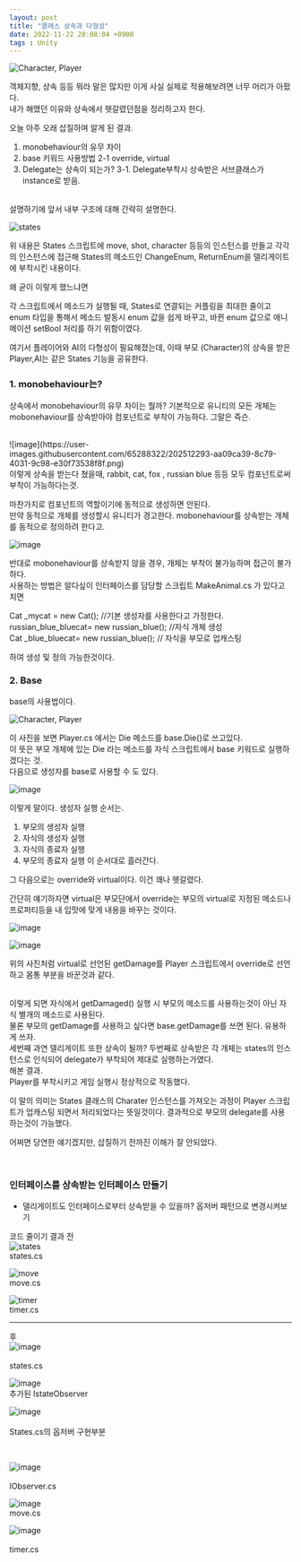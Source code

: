 ```yaml
---
layout: post
title: "클래스 상속과 다형성"
date: 2022-11-22 20:08:04 +0900
tags : Unity
---
```


![Character, Player](https://user-images.githubusercontent.com/65288322/202504527-e07daa39-32dc-4b3d-8dc1-d9a276bcb1c3.png)

객체지향, 상속 등등 뭐라 말은 많지만 이게 사실 실제로 적용해보려면 너무 머리가 아팠다.<br>
내가 해맸던 이유와 상속에서 헷갈렸던점을 정리하고자 한다.<br>

오늘 아주 오래 삽질하며 알게 된 결과.<br>

1. monobehaviour의 유무 차이
1. base 키워드 사용방법
   2-1 override, virtual
1. Delegate는 상속이 되는가?
   3-1. Delegate부착시 상속받은 서브클래스가 instance로 받음.

<br>
설명하기에 앞서 내부 구조에 대해 간략히 설명한다.

![states](https://user-images.githubusercontent.com/65288322/202505775-547a33b6-be06-4da2-a7fa-c192bbe45f96.png)

위 내용은 States 스크립트에 move, shot, character 등등의 인스턴스를 만들고 각각의 인스턴스에 접근해 States의 메소드인 ChangeEnum, ReturnEnum을 델리게이트에 부착시킨 내용이다.<br>

왜 굳이 이렇게 했느냐면
<br>

각 스크립트에서 메소드가 실행될 때, States로 연결되는 커플링을 최대한 줄이고 enum 타입을 통해서 메소드 발동시 enum 값을 쉽게 바꾸고, 바뀐 enum 값으로 애니메이션 setBool 처리를 하기 위함이였다.

여기서 플레이어와 AI의 다형성이 필요해졌는데, 이때 부모 (Character)의 상속을 받은 Player,AI는 같은 States 기능을 공유한다.
<br>

### 1. monobehaviour는?<br>
상속에서 monobehaviour의 유무 차이는 뭘까?
기본적으로 유니티의 모든 개체는 mobonehaviour를 상속받아야 컴포넌트로 부착이 가능하다.
그말은 즉슨.

<br>
![image](https://user-images.githubusercontent.com/65288322/202512293-aa09ca39-8c79-4031-9c98-e30f73538f8f.png)
<br>
이렇게 상속을 받는다 쳤을때,  rabbit, cat, fox , russian blue 등등 모두 컴포넌트로써 부착이 가능하다는것.


<br>

마찬가지로 컴포넌트의 역할이기에 동적으로 생성하면 안된다.<br>
만약 동적으로 개체를 생성할시 유니티가 경고한다. mobonehaviour를 상속받는 개체를 동적으로 정의하려 한다고.

![image](https://user-images.githubusercontent.com/65288322/202512317-98c543ae-7628-4bb9-82af-f33b48e28fd0.png)


반대로 mobonehaviour를 상속받지 않을 경우, 개체는 부착이 불가능하며 접근이 불가하다.<br>
사용하는 방법은 알다싶이 인터페이스를 담당할 스크립트 MakeAnimal.cs 가 있다고 치면

Cat _mycat = new Cat();   //기본 생성자를 사용한다고 가정한다.<br>
russian_blue_bluecat= new russian_blue(); //자식 개체 생성<br>
Cat _blue_bluecat= new russian_blue(); // 자식을 부모로 업캐스팅<br>

하여 생성 및 정의 가능한것이다.

### 2. Base<br>
base의 사용법이다.

![Character, Player](https://user-images.githubusercontent.com/65288322/202504527-e07daa39-32dc-4b3d-8dc1-d9a276bcb1c3.png)

이 사진을 보면 Player.cs 에서는 Die 메소드를 base.Die()로 쓰고있다.<br>
이 뜻은 부모 개체에 있는 Die 라는 메소드를 자식 스크립트에서 base 키워드로 실행하겠다는 것.<br>
다음으로 생성자를 base로 사용할 수 도 있다.<br>


![image](https://user-images.githubusercontent.com/65288322/202511317-580b94e8-8857-4155-94ea-a560920d05af.png)


이렇게 말이다.
생성자 실행 순서는.
1. 부모의 생성자 실행
3. 자식의 생성자 실행
4. 자식의 종료자 실행
5. 부모의 종료자 실행
이 순서대로 흘러간다.

그 다음으로는 override와 virtual이다.
이건 꽤나 헷갈렸다.

간단히 얘기하자면 virtual은 부모단에서 override는 부모의 virtual로 지정된 메소드나 프로퍼티등을 내 입맛에 맞게 내용을 바꾸는 것이다.

![image](https://user-images.githubusercontent.com/65288322/202512835-e21010d4-79ec-47b3-bb7d-4dda2db95277.png)

![image](https://user-images.githubusercontent.com/65288322/202512929-8367db6f-a82b-4fb5-8021-c67377d08e64.png)

위의 사진처럼 virtual로 선언된 getDamage를 Player 스크립트에서 override로 선언하고 몸통 부분을 바꾼것과 같다.

<br>
이렇게 되면 자식에서 getDamaged() 실행 시 부모의 메소드를 사용하는것이 아닌 자식 별개의 메소드로 사용된다.

<br>
물론 부모의 getDamage를 사용하고 싶다면 base.getDamage를 쓰면 된다.
유용하게 쓰자.

<br>
세번째
과연 델리게이트 또한 상속이 될까?
두번째로 상속받은 각 개체는 states의 인스턴스로 인식되어 delegate가 부착되어 제대로 실행하는가였다.

<br>
해본 결과.<br>
Player를 부착시키고 게임 실행시 정상적으로 작동했다.<br>

이 말의 의미는 States 클래스의 Charater 인스턴스를 가져오는 과정이 Player 스크립트가 업캐스팅 되면서 처리되었다는 뜻일것이다. 결과적으로 부모의 delegate를 사용하는것이 가능했다.


어쩌면 당연한 얘기겠지만, 삽질하기 전까진 이해가 잘 안되었다.<br>

<br>

### 인터페이스를 상속받는 인터페이스 만들기
+ 델리게이트도 인터페이스로부터 상속받을 수 있을까?
옵저버 패턴으로 변경시켜보기


코드 줄이기 결과
전<br>
![states](https://user-images.githubusercontent.com/65288322/202639955-b654867d-3db4-40d7-9f66-3ff802198b51.png)<br>
states.cs

![move](https://user-images.githubusercontent.com/65288322/202640140-20019836-515b-4771-85c0-8c8d57acfc91.png)<br>
move.cs

![timer](https://user-images.githubusercontent.com/65288322/202640190-75949073-acce-495d-8a86-f933b27ccd61.png)<br>
timer.cs

---

후<br>
![image](https://user-images.githubusercontent.com/65288322/202639520-2520640b-7226-4daf-81e3-b83fa4dd3901.png)<br>
<br>
states.cs

![image](https://user-images.githubusercontent.com/65288322/202640598-795b160d-8bdb-4474-9808-49512c51cf12.png)<br>
추가된 IstateObserver

![image](https://user-images.githubusercontent.com/65288322/202640665-4aa9b57a-3925-492e-b285-58e10ad70c04.png)<br>
<br>
States.cs의 옵저버 구현부분

<br>

![image](https://user-images.githubusercontent.com/65288322/202640758-b5423f1b-19d1-4605-bc5d-5de8c75ebf64.png)<br>
<br>
IObserver.cs

![image](https://user-images.githubusercontent.com/65288322/202640512-e8cd4cab-352f-4576-b803-ccd542d009b8.png)<br>
move.cs

![image](https://user-images.githubusercontent.com/65288322/202640489-03f79534-919a-4e76-9b94-927f8d292931.png)<br>
<br>
timer.cs
